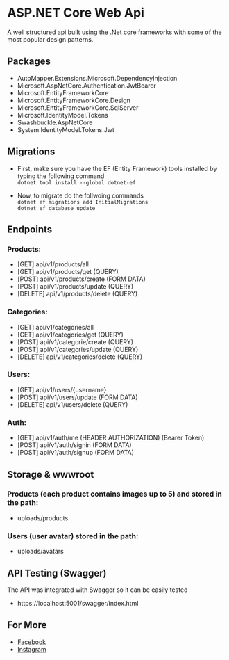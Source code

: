 # ASP.NET Core Web Api
A well structured api built using the .Net core frameworks with some of the most popular design patterns.

## Packages
- AutoMapper.Extensions.Microsoft.DependencyInjection
- Microsoft.AspNetCore.Authentication.JwtBearer
- Microsoft.EntityFrameworkCore
- Microsoft.EntityFrameworkCore.Design
- Microsoft.EntityFrameworkCore.SqlServer
- Microsoft.IdentityModel.Tokens
- Swashbuckle.AspNetCore
- System.IdentityModel.Tokens.Jwt


## Migrations
- First, make sure you have the EF (Entity Framework) tools installed by typing the following command <br>
  `dotnet tool install --global dotnet-ef`

- Now, to migrate do the follwoing commands <br>
  `dotnet ef migrations add InitialMigrations` <br>
  `dotnet ef database update`


## Endpoints
### Products:
- [GET] api/v1/products/all
- [GET] api/v1/products/get (QUERY)
- [POST] api/v1/products/create (FORM DATA)
- [POST] api/v1/products/update (QUERY)
- [DELETE] api/v1/products/delete (QUERY)

### Categories:
- [GET] api/v1/categories/all
- [GET] api/v1/categories/get (QUERY)
- [POST] api/v1/categorie/create (QUERY)
- [POST] api/v1/categories/update (QUERY)
- [DELETE] api/v1/categories/delete (QUERY)

### Users:
- [GET] api/v1/users/{username}
- [POST] api/v1/users/update (FORM DATA)
- [DELETE] api/v1/users/delete (QUERY)

### Auth:
- [GET] api/v1/auth/me (HEADER AUTHORIZATION) (Bearer Token)
- [POST] api/v1/auth/signin (FORM DATA)
- [POST] api/v1/auth/signup (FORM DATA)


## Storage & wwwroot
### Products (each product contains images up to 5) and stored in the path:
- uploads/products

### Users (user avatar) stored in the path:
- uploads/avatars

## API Testing (Swagger)
The API was integrated with Swagger so it can be easily tested
- https://localhost:5001/swagger/index.html

## For More
- [Facebook](https://www.facebook.com/devmuaz "AbdulMuaz Aqeel")
- [Instagram](https://www.instagram.com/devmuaz "AbdulMuaz Aqeel")
